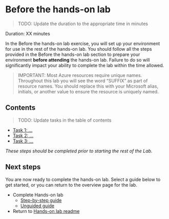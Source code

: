 # Before the hands-on lab

> TODO: Update the duration to the appropriate time in minutes

Duration: XX minutes

In the Before the hands-on lab exercise, you will set up your environment for use in the rest of the hands-on lab. You should follow all the steps provided in the Before the hands-on lab section to prepare your environment **before attending** the hands-on lab. Failure to do so will significantly impact your ability to complete the lab within the time allowed.

> IMPORTANT: Most Azure resources require unique names. Throughout this lab you will see the word “SUFFIX” as part of resource names. You should replace this with your Microsoft alias, initials, or another value to ensure the resource is uniquely named.

## Contents

> TODO: Update tasks in the table of contents

* [Task 1: ...](#task-1-)
* [Task 2: ...](#task-2-)
* [Task 3: ...](#task-3-)

*These steps should be completed prior to starting the rest of the Lab.*

## Next steps

You are now ready to complete the hands-on lab. Select a guide below to get started, or you can return to the overview page for the lab.

* Complete Hands-on lab
  * [Step-by-step guide](./HOL-step-by-step-LAB-NAME.md)
  * [Unguided guide](./HOL-unguided-LAB-NAME.md)
* Return to [Hands-on lab readme](./readme.md)